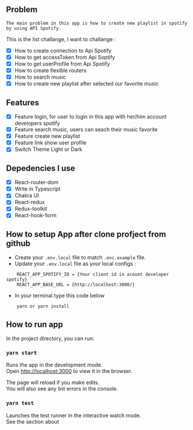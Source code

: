 ## Problem

```
The main problem in this app is how to create new playlist in spotify by using API Spotify.
```

This is the list challange, I want to challange :

- [x] How to create connection to Api Spotify
- [x] How to get accessToken from Api Soptify
- [x] How to get userProfile from Api Spotify
- [x] How to create flexible routers
- [x] How to search music
- [x] How to create new playlist after selected our favorite music

## Features

- [x] Feature login, for user to login in this app with her/him account developers spotify
- [x] Feature search music, users can seach their music favorite
- [x] Feature create new playlist
- [x] Feature link show user profile
- [x] Switch Theme Light or Dark

## Depedencies I use

- [x] React-router-dom
- [x] Write in Typescript
- [x] Chakra UI
- [x] React-redux
- [x] Redux-toolkit
- [x] React-hook-form

## How to setup App after clone profject from github

- Create your `.env.local` file to match `.enc.example` file.
- Update your `.env.local` file as your local configs :

```
    REACT_APP_SPOTIFY_ID = {Your client id in acount developer spotify}
    REACT_APP_BASE_URL = {http://localhost:3000/}
```

- In your terminal type this code below

```
    yarn or yarn install
```

## How to run app

In the project directory, you can run:

### `yarn start`

Runs the app in the development mode.<br /> Open
[http://localhost:3000](http://localhost:3000) to view it in the browser.

The page will reload if you make edits.<br /> You will also see any lint errors
in the console.

### `yarn test`

Launches the test runner in the interactive watch mode.<br /> See the section
about
